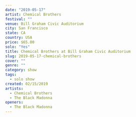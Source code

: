 ```yaml
---
date: "2019-05-17"
artist: Chemical Brothers
festival: ""
venue: Bill Graham Civic Auditorium
city: San Francisco
state: CA
country: USA
price: $65.00
solo: "Yes"
title: Chemical Brothers at Bill Graham Civic Auditorium
slug: 2019-05-17-chemical-brothers
cover: ""
genre: ""
category: show
tags:
  - solo show
created: 02/15/2019
artists:
  - Chemical Brothers
  - The Black Madonna
openers:
  - The Black Madonna
---
```

